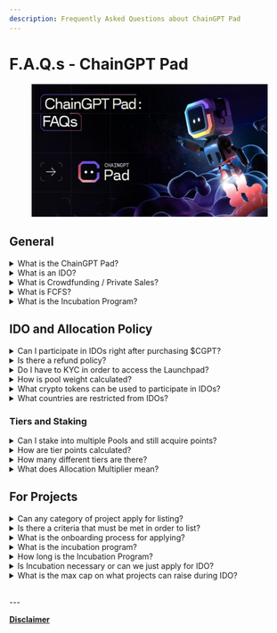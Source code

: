 ```yaml
---
description: Frequently Asked Questions about ChainGPT Pad
---
```


# F.A.Q.s - ChainGPT Pad

<figure><img src="../../.gitbook/assets/Pad FAQs.jpg" alt=""><figcaption></figcaption></figure>

## General

<details>

<summary>What is the ChainGPT Pad?</summary>

It is a platform for incubating promising projects that are looking to introduce a token into their ecosystems and launch them via IDOs.

</details>

<details>

<summary>What is an IDO?</summary>

IDO stands for Initial DEX Offering. It is a public fundraising method that pools retail users' capital by utilizing a decentralized platform to facilitate transactions.

This model is superior to the preceding ICO model because the platform can provide a higher degree of security for end users by collecting the funding and only releasing the projects after the satisfaction of specific criteria.

</details>

<details>

<summary>What is Crowdfunding / Private Sales?</summary>

The crowdfunding/private sale is a very early round of fundraising that takes place right before an IDO.

Typically, just a day or so before an IDO launch. These rounds tend to offer superior rates but also incur prolonged vesting periods.

</details>

<details>

<summary>What is FCFS?</summary>

FCFS is the acronym for First-Come-First-Serve, and it refers to the round of fundraising that becomes available to the general public after the guaranteed round.

As the name might suggest, FCFS rounds are based on timing; available token supplies are sold to participants who arrive ahead of others.

</details>

<details>

<summary>What is the Incubation Program?</summary>

Providing support, guidance, and accelerating excellence, the ChainGPT Incubation is an extensive, in-depth, multi-month-long program of intense, intimate collaboration between promising projects that are looking to launch into Web3.

</details>

## IDO and Allocation Policy

<details>

<summary>Can I participate in IDOs right after purchasing $CGPT?</summary>

Almost. Before being able to participate in the IDOs, users must do two more actions.\
\
First, once $CGPT is acquired, users must make sure to have enough tier points for inclusion; if yes, then simply staking their tokens in the official [Staking Dashboard](https://pad.chaingpt.org/staking-pools).\
\
Second, they must pass KYC [http://url.chaingpt.org/kyc](http://url.chaingpt.org/kyc).

</details>

<details>

<summary>Is there a refund policy?</summary>

Yes. Every IDO launch will have a “refund grace period” of 7–14 days, allowing participating users added time to evaluate their decisions before finalizing the commitments.

</details>

<details>

<summary>Do I have to KYC in order to access the Launchpad?</summary>

Yes. KYC is required for participating at any tier level. The KYC process has been made maximally simple through our partner, Blockpass. To sign up, please follow our official link: [http://url.chaingpt.org/kyc](http://url.chaingpt.org/kyc).

</details>

<details>

<summary>How is pool weight calculated?</summary>

Pool weight is calculated based on the distribution of tier points among participating members and their corresponding tier levels.

Every pool has a structured base range that is dependent on their staking tier points.

Bronze | 1x | 2,000 points — 19,999 points Silver | 4x — 9.99x | 20,000 points — 49,999 points Gold | 10x — 39.99x | 50,000 points — 199,999 points Diamond | 40x + | 200,000 points +

The pool weight indicates how much multiplier is applied to that specific tier level’s allocation capacity.

Bronze maintains a base level of 1x multiplier throughout its entire point range. The Silver, Gold, and Diamond levels pool weights are scaled proportionally to the individual stakers point position within its range. To best understand the mechanism is through an empirical example:

In the event of a Silver tier with 20,000 points, they have a 4x multiplier. In the event of a Silver tier with 35,000 points, they have a 7x multiplier. In the event of a Silver tier with 49,999 points, they have a 9.99x multiplier.

This logic applies to the Gold tier equally.

Given that Diamond level can theoretically have no point limit, the cap on the multiplier for them is logarithmically relational to the total IDO’s upper bound.

</details>

<details>

<summary>What crypto tokens can be used to participate in IDOs?</summary>

Stablecoins: USDT, USDC, BUSD\
Cryptocurrencies: BNB, ETH

</details>

<details>

<summary>What countries are restricted from IDOs?</summary>

Currently, everyone can pass a KYC & sign up for ChainGPT Pad. However, countries that have banned cryptocurrencies will not be eligible to participate in IDOs.\
\
Restricted countries: Bangladesh, China, Algeria, Iraq, Morocco, Nepal, Qatar, Tunisia.\
\
For a full list of sanctioned countries please refer to the directory provided by our KYC partner BlockPass:[https://www.blockpass.org/major-sanctioned-countries-lists/](https://www.blockpass.org/major-sanctioned-countries-lists/)

</details>

### Tiers and Staking

<details>

<summary>Can I stake into multiple Pools and still acquire points?</summary>

Yes. If you wish to split up your $CGPT stake across different pools, the launchpad will calculate your points based on their individual placements.

For example, if you stake 2,500 $CGPT into the 45-day pool for 2,500 points and 2,500 $CGPT into the 180-day pool for 3,750 points, your associated wallet will be attributed the aggregated 6,250 tier points.

</details>

<details>

<summary>How are tier points calculated?</summary>

Tier points are calculated based on two simple factors: the number of tokens staked and the duration of the staking pool to which they are allocated.

1 $CGPT = 1 point

45 days.  = 1:1 point

90 days = 1:1.3 points,&#x20;

180 days = 1:1.5 points

365 days = 1:2 points

Example: 1,000 $CGPT in the 180-day pool would yield 1,500 points.

</details>

<details>

<summary>How many different tiers are there?</summary>

There are four tiers in the launchpad system: Bronze, Silver, Gold, and Diamond. To understand how tier levels are calculated, please refer to our dedicated post: [ChainGPT Launch Pad — Tier System & Staking](https://medium.com/chaingpt-blog/chaingpt-launch-pad-tier-system-staking-364d2a63a10e).

</details>

<details>

<summary>What does Allocation Multiplier mean?</summary>

The allocation multiplier specifies the amount of tokens that participants can purchase at the different tier levels. Every tier has its own corresponding allocation multiplier: Bronze: 1, Silver: 4+, Gold: 10+, Diamond 40+.

</details>

## For Projects

<details>

<summary>Can any category of project apply for listing?</summary>

Yes, absolutely!\
\
Innovators from all sectors of the digital economy are invited to apply.

</details>

<details>

<summary>Is there a criteria that must be met in order to list?</summary>

Yes. ChainGPT upholds high-quality standards that must be met in order for a project to be given access to the LaunchPad.

</details>

<details>

<summary>What is the onboarding process for applying?</summary>

After submitting an application, they will undergo an initial screening by the ChainGPT Team. Following the screening, projects will be put through an in-depth due-diligence process. Only projects that pass the rigorous qualitative assessment are inducted into the incubator and allowed to list their IDOs on the Launchpad.

</details>

<details>

<summary>What is the incubation program?</summary>

The incubation program is a system to support the early stages of a project's development and bootstrap its operations prior to launching the product.

</details>

<details>

<summary>How long is the Incubation Program?</summary>

The incubation program's duration depends on the project's individual needs, averaging around 12 months but can be as long as 18–24 months.

</details>

<details>

<summary>Is Incubation necessary or can we just apply for IDO?</summary>

Projects are not required to be incubated to apply for an IDO listing. However, if a project decides to go through the incubation program, then it must IDO via the ChainGPT Pad.

</details>

<details>

<summary>What is the max cap on what projects can raise during IDO?</summary>

There is no set maximum. The capacity is based on a project-to-project basis. Many factors will be considered, which help gauge potential outcomes whenever the fundraising goals are being set, which will dictate the maximum capacity.

</details>

\
\---

[**Disclaimer**](../../misc/legal-docs/disclaimer.md)
